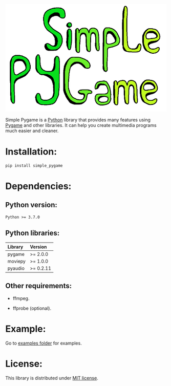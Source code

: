 ![Simple Pygame logo](https://raw.githubusercontent.com/YoutuberTom/Simple_Pygame/main/docs/images/Logo.png)

Simple Pygame is a [Python](https://www.python.org/) library that provides many features using [Pygame](https://www.pygame.org/news) and other libraries. It can help you create multimedia programs much easier and cleaner.

# **Installation:**

    pip install simple_pygame

# **Dependencies:**

## Python version:

    Python >= 3.7.0

## Python libraries:

| Library | Version |
|:--------|:--------|
|pygame   |>= 2.0.0 |
|moviepy  |>= 1.0.0 |
|pyaudio  |>= 0.2.11|

## Other requirements:

- ffmpeg.

- ffprobe (optional).

# **Example:**

Go to [examples folder](https://github.com/YoutuberTom/Simple_Pygame/tree/main/examples) for examples.

# **License:**

This library is distributed under [MIT license](https://github.com/YoutuberTom/Simple_Pygame/blob/main/LICENSE).
